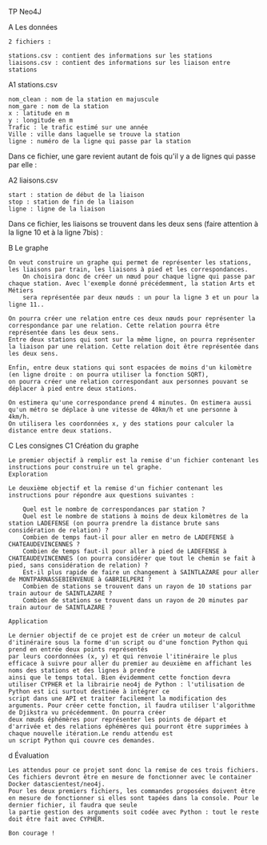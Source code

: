 TP Neo4J

A Les données

    2 fichiers :

    stations.csv : contient des informations sur les stations
    liaisons.csv : contient des informations sur les liaison entre stations

 A1 stations.csv

    nom_clean : nom de la station en majuscule
    nom_gare : nom de la station
    x : latitude en m
    y : longitude en m
    Trafic : le trafic estimé sur une année
    Ville : ville dans laquelle se trouve la station
    ligne : numéro de la ligne qui passe par la station

Dans ce fichier, une gare revient autant de fois qu'il y a de lignes qui passe par elle :

 A2 liaisons.csv

    start : station de début de la liaison
    stop : station de fin de la liaison
    ligne : ligne de la liaison

Dans ce fichier, les liaisons se trouvent dans les deux sens (faire attention à la ligne 10 et à la ligne 7bis) :


B Le graphe

	On veut construire un graphe qui permet de représenter les stations, les liaisons par train, les liaisons à pied et les correspondances.
        On choisira donc de créer un nœud pour chaque ligne qui passe par chaque station. Avec l'exemple donné précédemment, la station Arts et Métiers
        sera représentée par deux nœuds : un pour la ligne 3 et un pour la ligne 11..

	On pourra créer une relation entre ces deux nœuds pour représenter la correspondance par une relation. Cette relation pourra être représentée dans les deux sens.
	Entre deux stations qui sont sur la même ligne, on pourra représenter la liaison par une relation. Cette relation doit être représentée dans les deux sens.

	Enfin, entre deux stations qui sont espacées de moins d'un kilomètre (en ligne droite : on pourra utiliser la fonction SQRT), 
	on pourra créer une relation correspondant aux personnes pouvant se déplacer à pied entre deux stations.

	On estimera qu'une correspondance prend 4 minutes. On estimera aussi qu'un métro se déplace à une vitesse de 40km/h et une personne à 4km/h.
	On utilisera les coordonnées x, y des stations pour calculer la distance entre deux stations.
	
C Les consignes
 C1 Création du graphe

	Le premier objectif à remplir est la remise d'un fichier contenant les instructions pour construire un tel graphe.
	Exploration

	Le deuxième objectif et la remise d'un fichier contenant les instructions pour répondre aux questions suivantes :

	    Quel est le nombre de correspondances par station ?
	    Quel est le nombre de stations à moins de deux kilomètres de la station LADEFENSE (on pourra prendre la distance brute sans considération de relation) ?
	    Combien de temps faut-il pour aller en metro de LADEFENSE à CHATEAUDEVINCENNES ?
	    Combien de temps faut-il pour aller à pied de LADEFENSE à CHATEAUDEVINCENNES (on pourra considérer que tout le chemin se fait à pied, sans considération de relation) ?
	    Est-il plus rapide de faire un changement à SAINTLAZARE pour aller de MONTPARNASSEBIENVENUE à GABRIELPERI ?
	    Combien de stations se trouvent dans un rayon de 10 stations par train autour de SAINTLAZARE ?
	    Combien de stations se trouvent dans un rayon de 20 minutes par train autour de SAINTLAZARE ?

	Application

	Le dernier objectif de ce projet est de créer un moteur de calcul d'itinéraire sous la forme d'un script ou d'une fonction Python qui prend en entrée deux points représentés
	par leurs coordonnées (x, y) et qui renvoie l'itinéraire le plus efficace à suivre pour aller du premier au deuxième en affichant les noms des stations et des lignes à prendre 
	ainsi que le temps total. Bien évidemment cette fonction devra utiliser CYPHER et la librairie neo4j de Python : l'utilisation de Python est ici surtout destinée à intégrer ce 
	script dans une API et traiter facilement la modification des arguments. Pour créer cette fonction, il faudra utiliser l'algorithme de Djikstra vu précédemment. On pourra créer 
	deux nœuds éphémères pour représenter les points de départ et d'arrivée et des relations éphémères qui pourront être supprimées à chaque nouvelle itération.Le rendu attendu est
	un script Python qui couvre ces demandes.
	
d Évaluation

	Les attendus pour ce projet sont donc la remise de ces trois fichiers. Ces fichiers devront être en mesure de fonctionner avec le container Docker datascientest/neo4j. 
	Pour les deux premiers fichiers, les commandes proposées doivent être en mesure de fonctionner si elles sont tapées dans la console. Pour le dernier fichier, il faudra que seule 
	la partie gestion des arguments soit codée avec Python : tout le reste doit être fait avec CYPHER.

	Bon courage !
